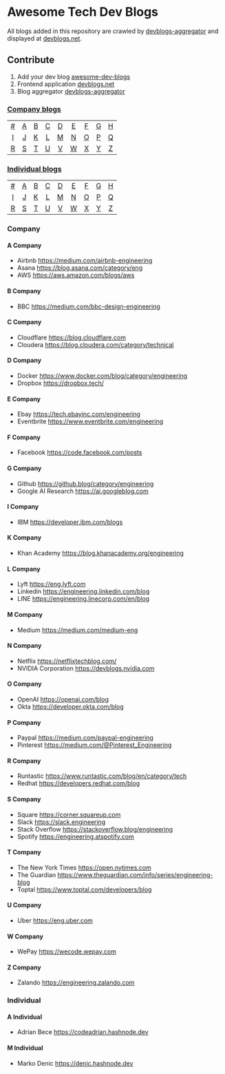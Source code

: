 # Awesome Tech Dev Blogs
All blogs added in this repository are crawled by [devblogs-aggregator](https://github.com/snuzi/devblogs-aggregator) and displayed at [devblogs.net](https://github.com/snuzi/devblogs).

## Contribute
1. Add your dev blog [awesome-dev-blogs](https://github.com/snuzi/awesome-dev-blogs)
2. Frontend application [devblogs.net](https://github.com/snuzi/devblogs)
3. Blog aggregator [devblogs-aggregator](https://github.com/snuzi/devblogs-aggregator)

### [Company blogs](#Company)
|     |     |     |     |     |     |     |     |     |
|:-:  |:-:  |:-:  |:-:  |:-:  |:-:  |:-:  |:-:  |:-:  |
| [#](#-company) 	| [A](#a-company) 	| [B](#b-company) 	| [C](#c-company) 	| [D](#d-company) 	| [E](#e-company) 	| [F](#f-company) 	| [G](#g-company) 	| [H](#h-company) 	|
| [I](#i-company) 	| [J](#j-company) 	| [K](#k-company) 	| [L](#l-company) 	| [M](#m-company) 	| [N](#n-company) 	| [O](#o-company) 	| [P](#p-company) 	| [Q](#q-company) 	|
| [R](#r-company) 	| [S](#s-company) 	| [T](#t-company) 	| [U](#u-company) 	| [V](#v-company) 	| [W](#w-company) 	| [X](#x-company) 	| [Y](#y-company) 	| [Z](#z-company)  	|



### [Individual blogs](#Individual)
|     |     |     |     |     |     |     |     |     |
|:-:  |:-:  |:-:  |:-:  |:-:  |:-:  |:-:  |:-:  |:-:  |
| [#](#-individual) 	| [A](#a-individual) 	| [B](#b-individual) 	| [C](#c-individual) 	| [D](#d-individual) 	| [E](#e-individual) 	| [F](#f-individual) 	| [G](#g-individual) 	| [H](#h-individual) 	|
| [I](#i-individual) 	| [J](#j-individual) 	| [K](#k-individual) 	| [L](#l-individual) 	| [M](#m-individual) 	| [N](#n-individual) 	| [O](#o-individual) 	| [P](#p-individual) 	| [Q](#q-individual) 	|
| [R](#r-individual) 	| [S](#s-individual) 	| [T](#t-individual) 	| [U](#u-individual) 	| [V](#v-individual) 	| [W](#w-individual) 	| [X](#x-individual) 	| [Y](#y-individual) 	| [Z](#z-individual)  	|


### Company

#### A Company
* Airbnb https://medium.com/airbnb-engineering
* Asana https://blog.asana.com/category/eng
* AWS https://aws.amazon.com/blogs/aws

#### B Company
* BBC https://medium.com/bbc-design-engineering

#### C Company
* Cloudflare https://blog.cloudflare.com
* Cloudera https://blog.cloudera.com/category/technical

#### D Company
* Docker https://www.docker.com/blog/category/engineering
* Dropbox https://dropbox.tech/

#### E Company
* Ebay https://tech.ebayinc.com/engineering
* Eventbrite https://www.eventbrite.com/engineering

#### F Company
* Facebook https://code.facebook.com/posts

#### G Company
* Github https://github.blog/category/engineering
* Google AI Research https://ai.googleblog.com

#### I Company
* IBM https://developer.ibm.com/blogs

#### K Company
* Khan Academy https://blog.khanacademy.org/engineering

#### L Company
* Lyft https://eng.lyft.com
* Linkedin https://engineering.linkedin.com/blog
* LINE https://engineering.linecorp.com/en/blog

#### M Company
* Medium https://medium.com/medium-eng

#### N Company
* Netflix https://netflixtechblog.com/
* NVIDIA Corporation https://devblogs.nvidia.com

#### O Company
* OpenAI https://openai.com/blog
* Okta https://developer.okta.com/blog

#### P Company
* Paypal https://medium.com/paypal-engineering
* Pinterest https://medium.com/@Pinterest_Engineering

#### R Company
* Runtastic https://www.runtastic.com/blog/en/category/tech
* Redhat https://developers.redhat.com/blog

#### S Company
* Square https://corner.squareup.com
* Slack https://slack.engineering
* Stack Overflow https://stackoverflow.blog/engineering
* Spotify https://engineering.atspotify.com

#### T Company
* The New York Times https://open.nytimes.com
* The Guardian https://www.theguardian.com/info/series/engineering-blog
* Toptal https://www.toptal.com/developers/blog

#### U Company
* Uber https://eng.uber.com

#### W Company
* WePay https://wecode.wepay.com

#### Z Company
* Zalando https://engineering.zalando.com


### Individual

#### A Individual
* Adrian Bece https://codeadrian.hashnode.dev

#### M Individual
* Marko Denic https://denic.hashnode.dev
